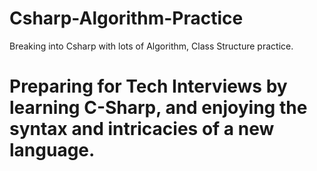 # Csharp-Algorithm-Practice
Breaking into Csharp with lots of Algorithm, Class Structure practice.

# Preparing for Tech Interviews by learning C-Sharp, and enjoying the syntax and intricacies of a new language.
